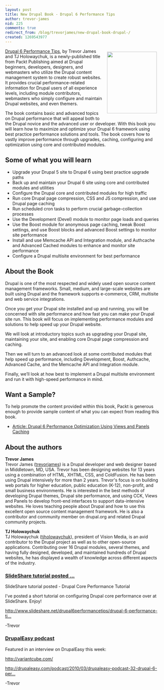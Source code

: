 ```yaml
---
layout: post
title: New Drupal Book - Drupal 6 Performance Tips
author: trevor-james
nid: 225
comments: true
redirect_from: /blog/trevorjames/new-drupal-book-drupal-/
created: 1269543977
---
```

<p>
	<a href="http://www.packtpub.com/drupal-6-performance-tips-to-maximize-and-optimize-your-framework/book" target="_blank"><img align="right" alt="" height="200" hspace="10" src="http://www.opensourcecatholic.com/sites/opensourcecatholic.com/files/user-uploads/trevor.james/Drupal-6-Performance-Tips.jpg" title="" vspace="10" width="162" /></a><a href="http://www.packtpub.com/drupal-6-performance-tips-to-maximize-and-optimize-your-framework/book">Drupal 6 Performance Tips</a>, by Trevor James and TJ Holowaychuk, is a newly-published title from Packt Publishing aimed at Drupal beginners, developers, designers, and webmasters who utilize the Drupal content management system to create robust websites. It provides crucial performance-related information for Drupal users of all experience levels, including module contributors, webmasters who simply configure and maintain Drupal websites, and even themers.</p>
<p>
	The book contains basic and advanced topics on Drupal performance that will appeal both to the Drupal novice and the advanced user or developer. With this book you will learn how to maximize and optimize your Drupal 6 framework using best practice performance solutions and tools. The book covers how to vastly improve performance through upgrades, caching, configuring and optimization using core and contributed modules.</p>
<h2>
	Some of what you will learn</h2>
<ul>
	<li>
		Upgrade your Drupal 5 site to Drupal 6 using best practice upgrade paths</li>
	<li>
		Back up and maintain your Drupal 6 site using core and contributed modules and utilities</li>
	<li>
		Configure the Drupal core and contributed modules for high traffic</li>
	<li>
		Run core Drupal page compression, CSS and JS compression, and use Drupal page caching</li>
	<li>
		Run scheduled cron tasks to perform crucial garbage-collection processes</li>
	<li>
		Use the Development (Devel) module to monitor page loads and queries</li>
	<li>
		Use the Boost module for anonymous page caching, tweak Boost settings, and use Boost blocks and advanced Boost settings to monitor site performance</li>
	<li>
		Install and use Memcache API and Integration module, and Authcache and Advanced Cached modules to enhance and monitor site performance</li>
	<li>
		Configure a Drupal multisite environment for best performance</li>
</ul>
<h2>
	About the Book</h2>
<p>
	Drupal is one of the most respected and widely used open source content management frameworks. Small, medium, and large-scale websites are built using Drupal and the framework supports e-commerce, CRM, multisite and web service integrations.</p>
<p>
	Once you get your Drupal site installed and up and running, you will be concerned with site performance and how fast you can make your Drupal site run. This book will focus on implementing performance modules and solutions to help speed up your Drupal website.</p>
<p>
	We will look at introductory topics such as upgrading your Drupal site, maintaining your site, and enabling core Drupal page compression and caching.</p>
<p>
	Then we will turn to an advanced look at some contributed modules that help speed up performance, including Development, Boost, Authcache, Advanced Cache, and the Memcache API and Integration module.</p>
<p>
	Finally, we&rsquo;ll look at how best to implement a Drupal multisite environment and run it with high-speed performance in mind.</p>
<h2>
	Want a Sample?</h2>
<p>
	To help promote the content provided within this book, Packt is generous enough to provide sample content of what you can expect from reading this book.</p>
<ul>
	<li>
		<a href="http://www.packtpub.com/article/drupal-6-performance-optimization-using-views-panels-caching">Article: Drupal 6 Performance Optimization Using Views and Panels Caching</a></li>
</ul>
<h2>
	About the authors</h2>
<p>
	<strong>Trevor James</strong><br />
	Trevor James (<a href="http://drupal.org/user/720820">trevorjames</a>) is a Drupal developer and web designer based in Middletown, MD, USA. Trevor has been designing websites for 13 years using a combination of HTML, XHTML, CSS, and ColdFusion. He has been using Drupal intensively for more than 2 years. Trevor&#39;s focus is on building web portals for higher education, public education (K-12), non-profit, and small business environments. He is interested in the best methods of developing Drupal themes, Drupal site performance, and using CCK, Views and Panels to develop front-end interfaces to support data-intensive websites. He loves teaching people about Drupal and how to use this excellent open source content management framework. He is also a contributor and community member on drupal.org and related Drupal community projects.</p>
<p>
	<strong>TJ Holowaychuk</strong><br />
	TJ Holowaychuk (<a href="http://drupal.org/user/78427">tjholowaychuk</a>), president of Vision Media, is an avid contributor to the Drupal project as well as to other open-source applications. Contributing over 16 Drupal modules, several themes, and having fully designed, developed, and maintained hundreds of Drupal websites, he has displayed a wealth of knowledge across different aspects of the industry.</p>
<h3 class="title">
	<a class="active" href="http://drupal.org/node/712514#comment-2696006" target="_blank">SlideShare tutorial posted ...</a></h3>
<div class="content">
	<p>
		SlideShare tutorial posted - Drupal Core Performance Tutorial</p>
	<p>
		I&#39;ve posted a short tutorial on configuring Drupal core performance over at SlideShare. Enjoy!</p>
	<p>
		<a href="http://www.slideshare.net/drupal6performancetips/drupal-6-performance-tips-core-drupal-performance-tutorial" rel="nofollow" target="_blank" title="http://www.slideshare.net/drupal6performancetips/drupal-6-performance-tips-core-drupal-performance-tutorial">http://www.slideshare.net/drupal6performancetips/drupal-6-performance-ti...</a></p>
	<p>
		-Trevor</p>
	<h3 class="title">
		<a class="active" href="http://drupal.org/node/712514#comment-2743290">DrupalEasy podcast</a></h3>
	Featured in an interview on DrupalEasy this week:
	<div class="content">
		<p>
			<a href="http://variantcube.com/" rel="nofollow" target="_blank" title="http://variantcube.com/">http://variantcube.com/</a></p>
		<p>
			<a href="http://drupaleasy.com/podcast/2010/03/drupaleasy-podcast-32-drupal-6-performance-tips-interview" rel="nofollow" target="_blank" title="http://drupaleasy.com/podcast/2010/03/drupaleasy-podcast-32-drupal-6-performance-tips-interview">http://drupaleasy.com/podcast/2010/03/drupaleasy-podcast-32-drupal-6-per...</a></p>
		<p>
			-Trevor</p>
	</div>
	<p>
		&nbsp;</p>
</div>
